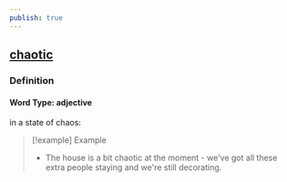 ```yaml
---
publish: true
---
```


## [chaotic](https://dictionary.cambridge.org/dictionary/english/chaotic)

### Definition
#### Word Type: adjective
in a state of chaos:

>[!example] Example
> - The house is a bit chaotic at the moment - we've got all these extra people staying and we're still decorating.
